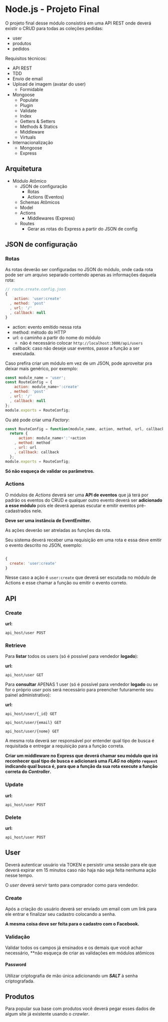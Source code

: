 # Node.js - Projeto Final

O projeto final desse módulo consistirá em uma API REST onde deverá existir o CRUD para todas as coleções pedidas:

- user
- produtos
- pedidos

Requisitos técnicos:

- API REST
- TDD
- Envio de email
- Upload de imagem (avatar do user)
    + Formidable
- Mongoose
    + Populate
    + Plugin
    + Validate
    + Index
    + Getters & Setters
    + Methods & Statics
    + Middleware
    + Virtuals
- Internacionalização
    + Mongoose
    + Express

## Arquitetura

- Módulo Atômico
  + JSON de configuração
    * Rotas
    * Actions (Eventos)
  - Schemas Atômicos
  - Model
  - Actions
      + Middlewares (Express)
  - Routes
      + Gerar as rotas do Express a partir do JSON de config

## JSON de configuração

### Rotas

As rotas deverão ser configuradas no JSON do módulo, onde cada rota pode ser um arquivo separado contendo apenas as informações daquela rota:

```js
// route.create.config.json
{
    action: 'user:create'
  , method: 'post'
  , url: '/'
  , callback: null
}
```

- action: evento emitido nessa rota
- method: método do HTTP
- url: o caminho a partir do nome do módulo
  + não é necessário colocar `http://localhost:3000/api/users`
- callback: caso não deseje usar eventos, passe a função a ser executada.

Caso prefira criar um módulo em vez de um JSON, pode aproveitar pra deixar mais genérico, por exemplo: 

```js
const module_name = 'user';
const RouteConfig = {
    action: module_name+':create'
  , method: 'post'
  , url: '/'
  , callback: null
};
module.exports = RouteConfig;
```

Ou até pode criar uma *Factory*:

```js
const RouteConfig = function(module_name, action, method, url, callback)
  return {
      action: module_name+':'+action
    , method: method
    , url: url
    , callback: callback
  };
module.exports = RouteConfig;
```

**Só não esqueça de validar os parâmetros.**

### Actions

O módulos de *Actions* deverá ser uma **API de eventos** que já terá por padrão os eventos do CRUD e qualquer outro evento deverá ser **adicionado a esse módulo** pois ele deverá apenas escutar e emitir eventos pré-cadastrados nele.

**Deve ser uma instância de EventEmitter.**

As ações deverão ser atreladas as funções da rota.

Seu sistema deverá receber uma requisição em uma rota e essa deve emitir o evento descrito no JSON, exemplo:

```js

{
  create: 'user:create'
}

```

Nesse caso a ação é `user:create` que deverá ser escutada no módulo de Actions e esse chamar a função ou emitir o evento correto.

## API

### Create

**url:**

```
api_host/user POST
```

### Retrieve

Para **listar** todos os users (só é possível para vendedor **logado**):

**url:**

```
api_host/user GET
```

Para **consultar** APENAS 1 user (só é possível para vendedor **logado** ou se for o próprio *user* pois será necessário para preencher futuramente seu painel administrativo):

**url:**

```
api_host/user/{_id} GET
```

```
api_host/user/{email} GET
```

```
api_host/user/{nome} GET
```

A mesma rota deverá ser responsável por entender qual tipo de busca é requisitada e entregar a requisição para a função correta.

**Criar um middleware no Express que deverá chamar seu módulo que irá reconhecer qual tipo de busca e adicionará uma *FLAG* no objeto `request` indicando qual busca é, para que a função da sua rota execute a função correta do *Controller*.**

### Update

**url:**

```
api_host/user POST
```

### Delete

**url:**

```
api_host/user POST
```


## User

Deverá autenticar usuário via TOKEN e persistir uma sessão para ele que deverá expirar em 15 minutos caso não haja não seja feita nenhuma ação nesse tempo.

O *user* deverá servir tanto para comprador como para vendedor.

### Create

Após a criação do usuário deverá ser enviado um email com um link para ele entrar e finalizar seu cadastro colocando a senha.

**A mesma coisa deve ser feita para o cadastro com o Facebook.**

### Validação

Validar todos os campos já ensinados e os demais que você achar necessário, **não esqueça de criar as validações em módulos atômicos

#### Password

Utilizar criptografia de mão única adicionando um ***SALT*** à senha criptografada.



## Produtos

Para popular sua base com produtos você deverá pegar esses dados de algum site já existente usando o *crawler*.

